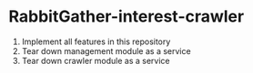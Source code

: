 # RabbitGather-interest-crawler
1. Implement all features in this repository 
2. Tear down management module as a service
3. Tear down crawler module as a service

